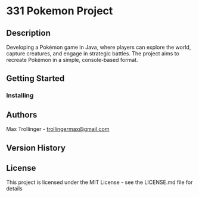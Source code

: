 # 331 Pokemon Project

## Description

Developing a Pokémon game in Java, where players can explore the world, capture creatures, and engage in strategic battles. The project aims to recreate Pokémon in a simple, console-based format.

## Getting Started

### Installing

## Authors

Max Trollinger - trollingermax@gmail.com

## Version History

## License

This project is licensed under the MIT License - see the LICENSE.md file for details
